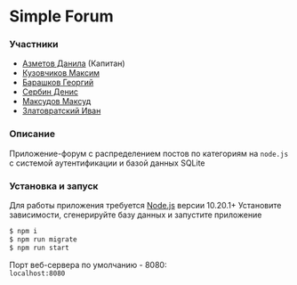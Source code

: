 # Simple Forum
### Участники
* [Азметов Данила](https://github.com/Ohstapit) (Капитан)
* [Кузовчиков Максим](https://github.com/kuZzzzia)
* [Барашков Георгий](https://github.com/Barashkov-GO)
* [Сербин Денис](https://github.com/DionisSerbin)
* [Максудов Максуд](https://github.com/Maxud-M)
* [Златовратский Иван](https://github.com/zlatoivan)

### Описание
Приложение-форум с распределением постов по категориям на `node.js` c системой аутентификации и базой данных SQLite

### Установка и запуск
Для работы приложения требуется [Node.js](https://nodejs.org/) версии 10.20.1+
Установите зависимости, cгенерируйте базу данных и запустите приложение

```sh
$ npm i
$ npm run migrate
$ npm run start
```
Порт веб-сервера по умолчанию - 8080: <br>
`localhost:8080`
